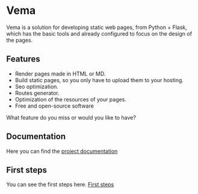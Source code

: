 # Vema

Vema is a solution for developing static web pages, from Python + Flask, which has the basic tools and already configured to focus on the design of the pages.

## Features

* Render pages made in HTML or MD.
* Build static pages, so you only have to upload them to your hosting.
* Seo optimization.
* Routes generator.
* Optimization of the resources of your pages.
* Free and open-source software

What feature do you miss or would you like to have?

## Documentation

Here you can find the [project documentation](https://github.com/episuarez/vema/wiki)

## First steps

You can see the first steps here. [First steps](https://github.com/episuarez/vema/wiki#how-to-start)
